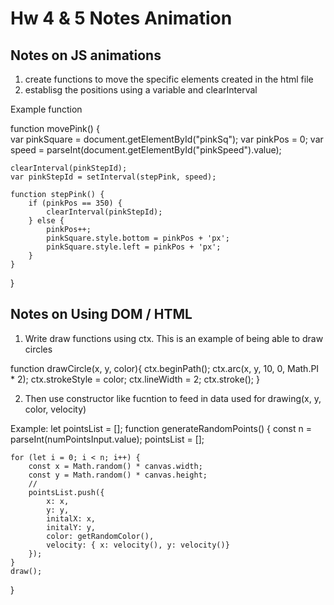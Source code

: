 # Hw 4 & 5 Notes Animation

## Notes on JS animations
 1) create functions to move the specific elements created in the html file 
 2) establisg the positions using a variable and  clearInterval 


Example function

function movePink() {  
    var pinkSquare = document.getElementById("pinkSq");
    var pinkPos = 0;
    var speed = parseInt(document.getElementById("pinkSpeed").value); 

    clearInterval(pinkStepId); 
    var pinkStepId = setInterval(stepPink, speed); 

    function stepPink() {
        if (pinkPos == 350) {
            clearInterval(pinkStepId); 
        } else {
            pinkPos++;
            pinkSquare.style.bottom = pinkPos + 'px';
            pinkSquare.style.left = pinkPos + 'px';
        }
    }
}




## Notes on Using DOM / HTML

1) Write draw functions using ctx.
This is an example of being able to draw circles 

 function drawCircle(x, y, color){
    ctx.beginPath();
    ctx.arc(x, y, 10, 0, Math.PI * 2);
    ctx.strokeStyle = color;
    ctx.lineWidth = 2;
    ctx.stroke();
}


2) Then use constructor like fucntion to feed in data used for drawing(x, y, color, velocity)

Example: 
let pointsList = [];
function generateRandomPoints() {
    const n = parseInt(numPointsInput.value);
    pointsList = [];
    
    for (let i = 0; i < n; i++) {
        const x = Math.random() * canvas.width;
        const y = Math.random() * canvas.height;
        // 
        pointsList.push({
            x: x,
            y: y,
            initalX: x,
            initalY: y,
            color: getRandomColor(),
            velocity: { x: velocity(), y: velocity()}
        });
    }
    draw();
}